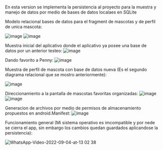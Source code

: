 En esta version se implementa la persistencia al proyecto para la muestra y manejo de datos por medio de bases de datos localaes en SQLite

Modelo relacional bases de datos para el fragment de mascotas y de perfil de unica mascota:

![image](https://user-images.githubusercontent.com/111325274/188327213-90b46c3c-b06d-4681-b436-4cd49a23d927.png)
![image](https://user-images.githubusercontent.com/111325274/188327216-7dd8b378-4d0b-4d8e-a8f1-89b954504f53.png)


Muestra inicial del aplicativo donde el aplicativo ya posee una base de datos por un anterior testeo:
![image](https://user-images.githubusercontent.com/111325274/188327376-193f6552-2530-4a41-b530-f110c8ae94ad.png)

Dando favorito a Penny:
![image](https://user-images.githubusercontent.com/111325274/188327402-67dc5b93-5bbf-4859-abce-b87f985cf513.png)

Muestra de perfil de mascota con base de datos nueva (Es el segundo diagrama relacional que se mostro anteriormente):

![image](https://user-images.githubusercontent.com/111325274/188327437-ea908297-f881-43ad-8e8e-ccb52f627d6f.png)


Direccionamiento a la pantalla de mascotas favoritas organizadas:
![image](https://user-images.githubusercontent.com/111325274/188327450-43f383f3-0e16-4f33-905c-bcdcaf62843e.png)
![image](https://user-images.githubusercontent.com/111325274/188327460-2d298ecb-8123-4a7c-a0dd-b8410519f13c.png)

Generacion de archivos por medio de permisos de almacenamiento propuestos en android.Manifest:
![image](https://user-images.githubusercontent.com/111325274/188327485-530dbc12-e1f6-4345-b021-4775ff2e070b.png)


Funcionamiento general (Mi sistema operativo es imcompatible y por nede se cierra el app, sin embargo los cambios quedan guardados aplicandose la persistencia):

![WhatsApp-Video-2022-09-04-at-13 02 38](https://user-images.githubusercontent.com/111325274/188327545-54ebe6e3-688b-42ae-83da-9f5c7331e689.gif)



